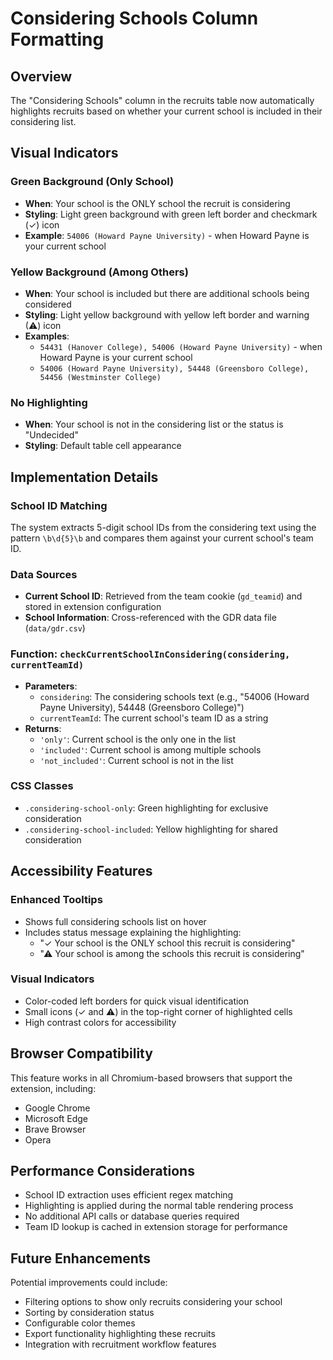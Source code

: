 # Considering Schools Column Formatting

## Overview

The "Considering Schools" column in the recruits table now automatically highlights recruits based on whether your current school is included in their considering list.

## Visual Indicators

### Green Background (Only School)
- **When**: Your school is the ONLY school the recruit is considering
- **Styling**: Light green background with green left border and checkmark (✓) icon
- **Example**: `54006 (Howard Payne University)` - when Howard Payne is your current school

### Yellow Background (Among Others)
- **When**: Your school is included but there are additional schools being considered
- **Styling**: Light yellow background with yellow left border and warning (⚠) icon  
- **Examples**: 
  - `54431 (Hanover College), 54006 (Howard Payne University)` - when Howard Payne is your current school
  - `54006 (Howard Payne University), 54448 (Greensboro College), 54456 (Westminster College)`

### No Highlighting
- **When**: Your school is not in the considering list or the status is "Undecided"
- **Styling**: Default table cell appearance

## Implementation Details

### School ID Matching
The system extracts 5-digit school IDs from the considering text using the pattern `\b\d{5}\b` and compares them against your current school's team ID.

### Data Sources
- **Current School ID**: Retrieved from the team cookie (`gd_teamid`) and stored in extension configuration
- **School Information**: Cross-referenced with the GDR data file (`data/gdr.csv`)

### Function: `checkCurrentSchoolInConsidering(considering, currentTeamId)`
- **Parameters**:
  - `considering`: The considering schools text (e.g., "54006 (Howard Payne University), 54448 (Greensboro College)")
  - `currentTeamId`: The current school's team ID as a string
- **Returns**:
  - `'only'`: Current school is the only one in the list
  - `'included'`: Current school is among multiple schools
  - `'not_included'`: Current school is not in the list

### CSS Classes
- `.considering-school-only`: Green highlighting for exclusive consideration
- `.considering-school-included`: Yellow highlighting for shared consideration

## Accessibility Features

### Enhanced Tooltips
- Shows full considering schools list on hover
- Includes status message explaining the highlighting:
  - "✓ Your school is the ONLY school this recruit is considering"
  - "⚠ Your school is among the schools this recruit is considering"

### Visual Indicators
- Color-coded left borders for quick visual identification
- Small icons (✓ and ⚠) in the top-right corner of highlighted cells
- High contrast colors for accessibility

## Browser Compatibility

This feature works in all Chromium-based browsers that support the extension, including:
- Google Chrome
- Microsoft Edge
- Brave Browser
- Opera

## Performance Considerations

- School ID extraction uses efficient regex matching
- Highlighting is applied during the normal table rendering process
- No additional API calls or database queries required
- Team ID lookup is cached in extension storage for performance

## Future Enhancements

Potential improvements could include:
- Filtering options to show only recruits considering your school
- Sorting by consideration status
- Configurable color themes
- Export functionality highlighting these recruits
- Integration with recruitment workflow features
